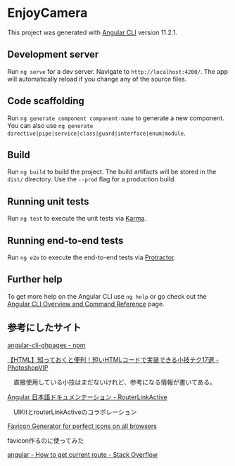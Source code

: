 # EnjoyCamera

This project was generated with [Angular CLI](https://github.com/angular/angular-cli) version 11.2.1.

## Development server

Run `ng serve` for a dev server. Navigate to `http://localhost:4200/`. The app will automatically reload if you change any of the source files.

## Code scaffolding

Run `ng generate component component-name` to generate a new component. You can also use `ng generate directive|pipe|service|class|guard|interface|enum|module`.

## Build

Run `ng build` to build the project. The build artifacts will be stored in the `dist/` directory. Use the `--prod` flag for a production build.

## Running unit tests

Run `ng test` to execute the unit tests via [Karma](https://karma-runner.github.io).

## Running end-to-end tests

Run `ng e2e` to execute the end-to-end tests via [Protractor](http://www.protractortest.org/).

## Further help

To get more help on the Angular CLI use `ng help` or go check out the [Angular CLI Overview and Command Reference](https://angular.io/cli) page.


## 参考にしたサイト

[angular-cli-ghpages - npm](https://www.npmjs.com/package/angular-cli-ghpages)

[【HTML】知っておくと便利！短いHTMLコードで実装できる小技テク17選 \- PhotoshopVIP](https://photoshopvip.net/129002)

　直接使用している小技はまだないけれど、参考になる情報が書いてある。

[Angular 日本語ドキュメンテーション \- RouterLinkActive](https://angular.jp/api/router/RouterLinkActive)

　UIKitとrouterLinkActiveのコラボレーション

[Favicon Generator for perfect icons on all browsers](https://realfavicongenerator.net/)

favicon作るのに使ってみた

[angular \- How to get current route \- Stack Overflow](https://stackoverflow.com/questions/34597835/how-to-get-current-route)

